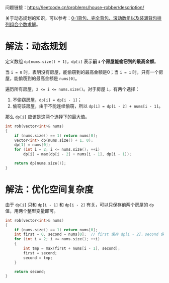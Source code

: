 问题链接：https://leetcode.cn/problems/house-robber/description/

关于动态规划的知识，可以参考：[0-1背包、完全背包、滚动数组以及装满背包排列组合个数求解](https://github.com/SakuraMayAi/Tricks-of-Programming/blob/main/Algorithms%20And%20Data%20Structure/0-1%E8%83%8C%E5%8C%85%E3%80%81%E5%AE%8C%E5%85%A8%E8%83%8C%E5%8C%85%E3%80%81%E6%BB%9A%E5%8A%A8%E6%95%B0%E7%BB%84%E4%BB%A5%E5%8F%8A%E8%A3%85%E6%BB%A1%E8%83%8C%E5%8C%85%E6%8E%92%E5%88%97%E7%BB%84%E5%90%88%E4%B8%AA%E6%95%B0%E6%B1%82%E8%A7%A3.md)。

# 解法：动态规划

定义数组 `dp[nums.size() + 1]`，`dp[i]` 表示**前 `i` 个房屋能偷窃到的最高金额**。

当 `i = 0` 时，表明没有房屋，能偷窃到的最高金额是0；当 `i = 1` 时，只有一个房屋，能偷窃到的最高金额是 `nums[0]`。

遍历所有房屋，`2 <= i <= nums.size()`。对于房屋 `i`，有两个选择：
1. 不偷窃房屋，`dp[i] = dp[i - 1]`；
2. 偷窃该房屋，由于不能连续偷窃，所以 `dp[i] = dp[i - 2] + nums[i - 1]`。

那么 `dp[i]` 应该是这两个选择下的最大值。

```cpp
int rob(vector<int>& nums)
{
    if (nums.size() == 1) return nums[0];
    vector<int> dp(nums.size() + 1, 0);
    dp[1] = nums[0];
    for (int i = 2; i <= nums.size(); ++i)
        dp[i] = max(dp[i - 2] + nums[i - 1], dp[i - 1]);

    return dp[nums.size()];
}
```

# 解法：优化空间复杂度

由于 `dp[i]` 只和 `dp[i - 1]` 和 `dp[i - 2]` 有关，可以只保存前两个房屋的 `dp` 值，用两个整型变量即可。

```cpp
int rob(vector<int>& nums)
{
    if (nums.size() == 1) return nums[0];
    int first = 0, second = nums[0];  // first 保存 dp[i - 2]，second 保存 dp[i - 1]
    for (int i = 2; i <= nums.size(); ++i)
    {
        int tmp = max(first + nums[i - 1], second);
        first = second;
        second = tmp;
    }

    return second;
}
```

